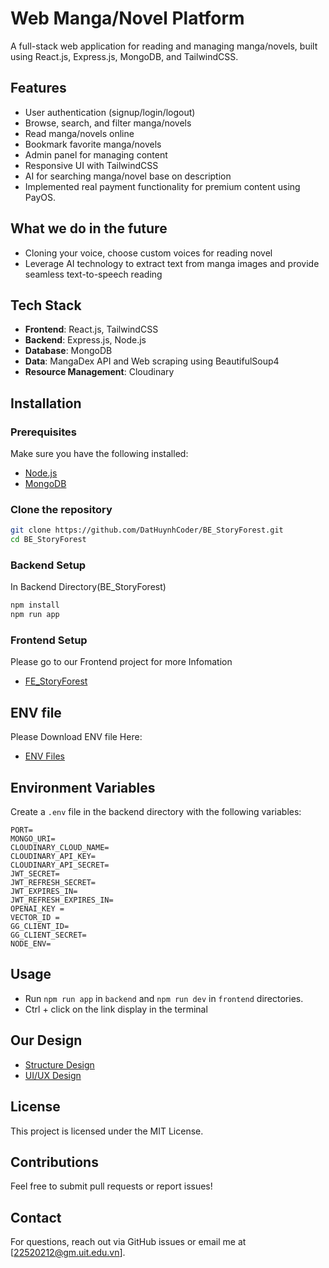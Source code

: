 # Web Manga/Novel Platform

A full-stack web application for reading and managing manga/novels, built using React.js, Express.js, MongoDB, and TailwindCSS.

## Features
- User authentication (signup/login/logout)
- Browse, search, and filter manga/novels
- Read manga/novels online
- Bookmark favorite manga/novels
- Admin panel for managing content
- Responsive UI with TailwindCSS
- AI for searching manga/novel base on description
- Implemented real payment functionality for premium content using PayOS.

## What we do in the future
- Cloning your voice, choose custom voices for reading novel
- Leverage AI technology to extract text from manga images and provide seamless text-to-speech reading

## Tech Stack

- **Frontend**: React.js, TailwindCSS
- **Backend**: Express.js, Node.js
- **Database**: MongoDB
- **Data**: MangaDex API and Web scraping using BeautifulSoup4
- **Resource Management**: Cloudinary

## Installation

### Prerequisites
Make sure you have the following installed:
- [Node.js](https://nodejs.org/)
- [MongoDB](https://www.mongodb.com/)

### Clone the repository
```sh
git clone https://github.com/DatHuynhCoder/BE_StoryForest.git
cd BE_StoryForest
```

### Backend Setup
In Backend Directory(BE_StoryForest)
```sh
npm install
npm run app
```

### Frontend Setup
Please go to our Frontend project for more Infomation
- [FE_StoryForest](https://github.com/DatHuynhCoder/FE_StoryForest)

## ENV file
Please Download ENV file Here:
- [ENV Files](https://drive.google.com/file/d/11FY3iYbG9YoOETUFgxyUYYYFIjjY_mse/view?usp=sharing)

## Environment Variables
Create a `.env` file in the backend directory with the following variables:
```
PORT=
MONGO_URI=
CLOUDINARY_CLOUD_NAME=
CLOUDINARY_API_KEY=
CLOUDINARY_API_SECRET=
JWT_SECRET=
JWT_REFRESH_SECRET=
JWT_EXPIRES_IN=
JWT_REFRESH_EXPIRES_IN=
OPENAI_KEY =
VECTOR_ID =
GG_CLIENT_ID=
GG_CLIENT_SECRET=
NODE_ENV=
```

## Usage
- Run `npm run app` in `backend` and `npm run dev` in `frontend` directories.
- Ctrl + click on the link display in the terminal

## Our Design
- [Structure Design](https://drive.google.com/file/d/18xYJh17B0YMIHlQm0kixvrh87Uz981Zm/view?usp=sharing)
- [UI/UX Design](https://www.figma.com/design/MgHOWUFJYKD3JFOCdivLWd/StoryForest---07---NT208?node-id=4-358&t=RELcnZrUQvG86DKQ-1)
## License
This project is licensed under the MIT License.

## Contributions
Feel free to submit pull requests or report issues!

## Contact
For questions, reach out via GitHub issues or email me at [22520212@gm.uit.edu.vn].
